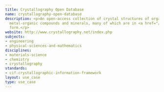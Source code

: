 ```yaml
---
title: Crystallography Open Database
name: crystallography-open-database
description: <p>An open-access collection of crystal structures of organic, inorganic,
  metal-organic compounds and minerals, many of which are in <a href="/standards/cif-crystallographic-information-framework.html">CIF</a>
  form.</p>
website: http://www.crystallography.net/index.php
subjects:
- engineering
- physical-sciences-and-mathematics
disciplines:
- materials-science
- chemistry
- crystallography
standards:
- cif-crystallographic-information-framework
layout: use_case
type: use_case
---
```


